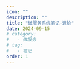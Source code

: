 ```yaml
---
icon: ""
description: ""
title: "微服务系统笔记-进阶"
date: 2024-09-15
# category:
#   - 微服务
# tag:
#   - 笔记
order: 1
---
```


